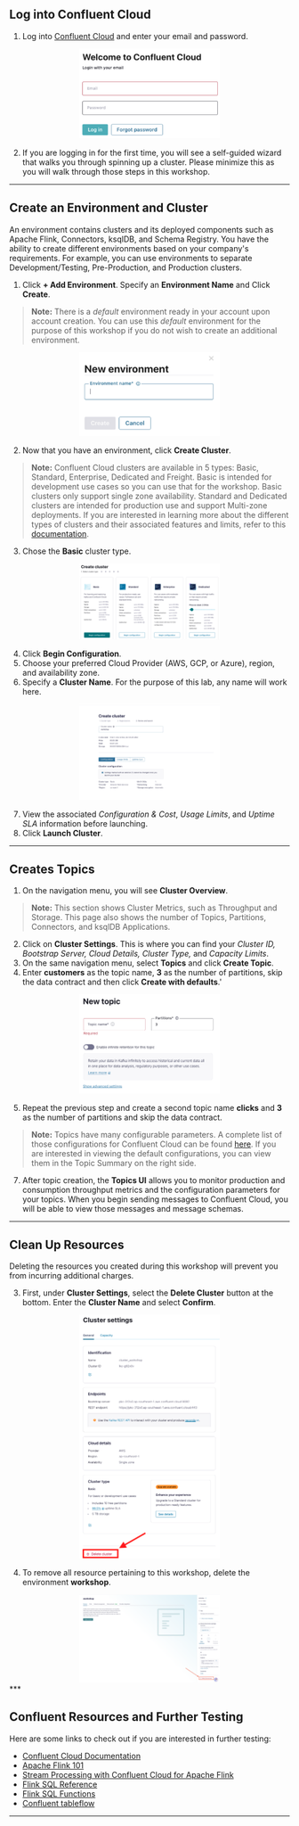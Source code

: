 ## <a name="step-1"></a>Log into Confluent Cloud

1. Log into [Confluent Cloud](https://confluent.cloud) and enter your email and password.

<div align="center" padding=25px>
    <img src="img/login.png" width=50% height=50%>
</div>

2. If you are logging in for the first time, you will see a self-guided wizard that walks you through spinning up a cluster. Please minimize this as you will walk through those steps in this workshop. 

***

## <a name="step-2"></a>Create an Environment and Cluster

An environment contains clusters and its deployed components such as Apache Flink, Connectors, ksqlDB, and Schema Registry. You have the ability to create different environments based on your company's requirements. For example, you can use environments to separate Development/Testing, Pre-Production, and Production clusters. 

1. Click **+ Add Environment**. Specify an **Environment Name** and Click **Create**. 

>**Note:** There is a *default* environment ready in your account upon account creation. You can use this *default* environment for the purpose of this workshop if you do not wish to create an additional environment.

<div align="center" padding=25px>
    <img src="img/environment.png" width=50% height=50%>
</div>

2. Now that you have an environment, click **Create Cluster**. 

> **Note:** Confluent Cloud clusters are available in 5 types: Basic, Standard, Enterprise, Dedicated and Freight. Basic is intended for development use cases so you can use that for the workshop. Basic clusters only support single zone availability. Standard and Dedicated clusters are intended for production use and support Multi-zone deployments. If you are interested in learning more about the different types of clusters and their associated features and limits, refer to this [documentation](https://docs.confluent.io/current/cloud/clusters/cluster-types.html).

3. Chose the **Basic** cluster type. 

<div align="center" padding=25px>
    <img src="img/cluster-type.png" width=50% height=50%>
</div>

4. Click **Begin Configuration**. 
5. Choose your preferred Cloud Provider (AWS, GCP, or Azure), region, and availability zone. 
6. Specify a **Cluster Name**. For the purpose of this lab, any name will work here. 

<div align="center" padding=25px>
    <img src="img/create-cluster.png" width=50% height=50%>
</div>

7. View the associated *Configuration & Cost*, *Usage Limits*, and *Uptime SLA* information before launching. 
8. Click **Launch Cluster**. 

***

## <a name="step-3"></a>Creates Topics

1. On the navigation menu, you will see **Cluster Overview**. 

> **Note:** This section shows Cluster Metrics, such as Throughput and Storage. This page also shows the number of Topics, Partitions, Connectors, and ksqlDB Applications.

2. Click on **Cluster Settings**. This is where you can find your *Cluster ID, Bootstrap Server, Cloud Details, Cluster Type,* and *Capacity Limits*.
3. On the same navigation menu, select **Topics** and click **Create Topic**. 
4. Enter **customers** as the topic name, **3** as the number of partitions, skip the data contract and then click **Create with defaults**.'

<div align="center" padding=25px>
    <img src="img/create-topic.png" width=50% height=50%>
</div>

5. Repeat the previous step and create a second topic name **clicks** and **3** as the number of partitions and skip the data contract.

> **Note:** Topics have many configurable parameters. A complete list of those configurations for Confluent Cloud can be found [here](https://docs.confluent.io/cloud/current/using/broker-config.html). If you are interested in viewing the default configurations, you can view them in the Topic Summary on the right side. 

7. After topic creation, the **Topics UI** allows you to monitor production and consumption throughput metrics and the configuration parameters for your topics. When you begin sending messages to Confluent Cloud, you will be able to view those messages and message schemas.

***

## <a name="step-4"></a>Clean Up Resources

Deleting the resources you created during this workshop will prevent you from incurring additional charges. 

3. First, under **Cluster Settings**, select the **Delete Cluster** button at the bottom. Enter the **Cluster Name** and select **Confirm**. 
<div align="center">
    <img src="img/delete-cluster.png" width=50% height=50%>
</div>

4. To remove all resource pertaining to this workshop, delete the environment **workshop**.
<div align="center">
    <img src="img/delete-environment.png" width=50% height=50%>
</div>
*** 

## <a name="step-5"></a>Confluent Resources and Further Testing

Here are some links to check out if you are interested in further testing:
- [Confluent Cloud Documentation](https://docs.confluent.io/cloud/current/overview.html)
- [Apache Flink 101](https://developer.confluent.io/courses/apache-flink/intro/)
- [Stream Processing with Confluent Cloud for Apache Flink](https://docs.confluent.io/cloud/current/flink/index.html)
- [Flink SQL Reference](https://docs.confluent.io/cloud/current/flink/reference/overview.html)
- [Flink SQL Functions](https://docs.confluent.io/cloud/current/flink/reference/functions/overview.html)
- [Confluent tableflow](https://docs.confluent.io/cloud/current/topics/tableflow/overview.html)

***